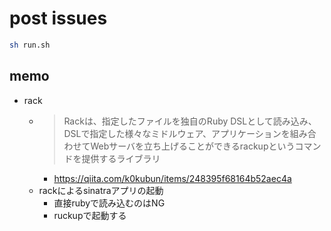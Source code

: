 # post issues

```sh
sh run.sh
```

## memo

- rack
  - >Rackは、指定したファイルを独自のRuby DSLとして読み込み、DSLで指定した様々なミドルウェア、アプリケーションを組み合わせてWebサーバを立ち上げることができるrackupというコマンドを提供するライブラリ
    - https://qiita.com/k0kubun/items/248395f68164b52aec4a
  - rackによるsinatraアプリの起動
    - 直接rubyで読み込むのはNG
    - ruckupで起動する
